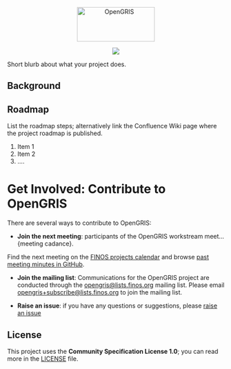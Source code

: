 <div align="center">
  <a href="https://github.com/finos/opengris">
    <img src="https://github.com/finos/branding/blob/master/project-logos/active-project-logos/OpenGRIS/Horizontal/2025_OpenGRIS_Horizontal.svg" alt="OpenGRIS" width="180" height="80">
  </a>

  <p align="center">
    <a href="https://community.finos.org/docs/governance/Software-Projects/stages/incubating">
      <img src="https://cdn.jsdelivr.net/gh/finos/contrib-toolbox@master/images/badge-incubating.svg">
    </a>
  </p>  
</div>

Short blurb about what your project does.

## Background 

## Roadmap

List the roadmap steps; alternatively link the Confluence Wiki page where the project roadmap is published.

1. Item 1
2. Item 2
3. ....

# Get Involved: Contribute to OpenGRIS
There are several ways to contribute to OpenGRIS:

* **Join the next meeting**: participants of the OpenGRIS workstream meet... {meeting cadance}.

Find the next meeting on the [FINOS projects calendar](https://finos.org/calendar) and browse [past meeting minutes in GitHub](https://github.com/finos/opengris/labels/meeting).

* **Join the mailing list**: Communications for the OpenGRIS project are conducted through the opengris@lists.finos.org mailing list. Please email [opengris+subscribe@lists.finos.org](mailto:opengris+subscribe@lists.finos.org) to join the mailing list.

* **Raise an issue**: if you have any questions or suggestions, please [raise an issue](https://{github}.com/finos/opengris/issues/new/choose)

## License

This project uses the **Community Specification License 1.0**; you can read more in the [LICENSE](LICENSE) file.

